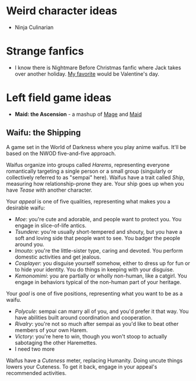 <!-- TITLE: Silly Ideas -->
<!-- SUBTITLE: Goofball RPG ideas, dumb mashups, and other shenanigans -->

# Weird character ideas
* Ninja Culinarian

# Strange fanfics
* I know there is Nightmare Before Christmas fanfic where Jack takes over another holiday. [My favorite](https://twitter.com/opensorcerer/status/865181951266660352) would be Valentine's day.
# Left field game ideas
* **Maid: the Ascension** - a mashup of [Mage](https://whitewolf.fandom.com/wiki/Mage:_The_Ascension) and [Maid](http://www.maidrpg.com/)

## Waifu: the Shipping
A game set in the World of Darkness where you play anime waifus. It'll be based on the NWOD five-and-five approach.

Waifus organize into groups called *Harems*, representing everyone romantically targeting a single person or a small group (singularly or collectively referred to as "sempai" here). Waifus have a trait called *Ship*, measuring how relationship-prone they are. Your ship goes up when you have *Tease* with another character.

Your *appeal* is one of five qualities, representing what makes you a desirable waifu:

* *Moe*: you're cute and adorable, and people want to protect you. You engage in slice-of-life antics.
* *Tsundere*: you're usually short-tempered and shouty, but you have a soft and loving side that people want to see. You badger the people around you.
* *Imouto*: you're the little-sister type, caring and devoted. You perform domestic activities and get jealous.
* *Cosplayer*: you disguise yourself somehow, either to dress up for fun or to hide your identity. You do things in keeping with your disguise.
* *Kemonomimi*: you are partially or wholly non-human, like a catgirl. You engage in behaviors typical of the non-human part of your heritage.

Your *goal* is one of five positions, representing what you want to be as a waifu.

* *Polycule*: sempai can marry all of you, and you'd prefer it that way. You have abilities built around coordination and cooperation.
* *Rivalry*: you're not so much after sempai as you'd like to beat other members of your own Harem.
* *Victory*: you're here to win, though you won't stoop to actually sabotaging the other Haremettes.
* I need two more

Waifus have a *Cuteness* meter, replacing Humanity. Doing uncute things lowers your Cuteness. To get it back, engage in your appeal's recommended activities.